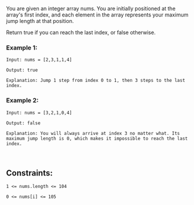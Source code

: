 You are given an integer array nums. You are initially positioned at the array's first index, and each element in the array represents your maximum jump length at that position.

Return true if you can reach the last index, or false otherwise.

### Example 1:

    Input: nums = [2,3,1,1,4]

    Output: true

    Explanation: Jump 1 step from index 0 to 1, then 3 steps to the last index.

### Example 2:

    Input: nums = [3,2,1,0,4]

    Output: false

    Explanation: You will always arrive at index 3 no matter what. Its maximum jump length is 0, which makes it impossible to reach the last index.

<br>

## Constraints:

    1 <= nums.length <= 104

    0 <= nums[i] <= 105

